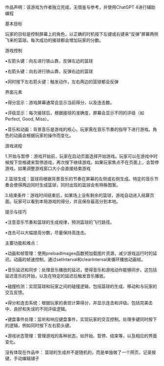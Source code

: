 

作品声明：该游戏为作者独立完成，无借鉴与参考，并使用ChatGPT 4进行辅助编程


基本目标

玩家的目标是控制屏幕上的角色，以正确的时机按下左键或右键来“反弹”屏幕两侧飞来的篮球。每次成功的接球都会增加玩家的分数。

游戏控制

•左箭头键：向左进行铁山靠，反弹左边的篮球

•右箭头键：向右进行铁山靠，反弹右边的篮球

•同时按下左右箭头键：触发动作，左右两边的篮球都会反弹

界面元素

•得分显示：游戏屏幕通常会显示当前得分，以及连击数。

•评级显示：每次接球后，根据接球的准确度，屏幕会显示不同的评级（如Perfect, Good, Miss）。

•音乐和动画：背景音乐是游戏的核心，玩家需在音乐节奏的指导下进行游戏。角色的动画会根据玩家的操作而变化。

游戏进程

1.开始与暂停：游戏开始前，玩家在启动页面选择开始游戏。玩家可以在游戏中时候按下空格键来暂停游戏，再次按下继续游戏。如果玩家焦点不在页面上，会暂停游戏，如果调整游戏窗口大小会直接结束游戏

2.篮球生成：篮球将根据背景音乐的节奏在屏幕的左侧或右侧生成。特定的音乐节奏会使得两边同时生成篮球，同时出现的篮球会有特殊图案。

3.结束条件：游戏时间结束后，如果场上没有剩余的篮球，游戏自动进入结算页面。玩家可以看到本局游戏的得分，并且保存最高分到本地。

提示与技巧

•注意音乐节奏和篮球的生成规律，预测篮球的飞行路径。

•连击可以大幅提高分数，尽量保持高连击。









主要功能和难点：

•动画和帧管理：使用preloadImages函数预加载图片资源，减少游戏运行时的延迟。动画的帧速控制，通过setInterval和clearInterval来循环播放动画帧。

•音乐延迟和同步：处理音乐播放的延迟，使得音乐和游戏动作能够同步。这包括延迟音乐的开始，以及在特定的延迟后触发音乐播放。

•碰撞检测：实现篮球和玩家之间的碰撞逻辑，包括篮球的生成、移动和与玩家的交互反馈。

•得分和连击系统：根据玩家的表现计算得分，并显示连击和评级。包括完美击中、良好和失误的不同评级逻辑。

•键盘事件处理：监听和响应键盘事件，实现玩家的交互控制。处理多键同时按下的逻辑，例如同时按下左右箭头键。

•游戏状态管理：管理游戏的各种状态，如开始、暂停、结束等，以及相应的界面变化。






没有体现在作品中：
篮球的生成并不是随机的，而是单独做了一个网页，记录按键，手动编辑铺子
